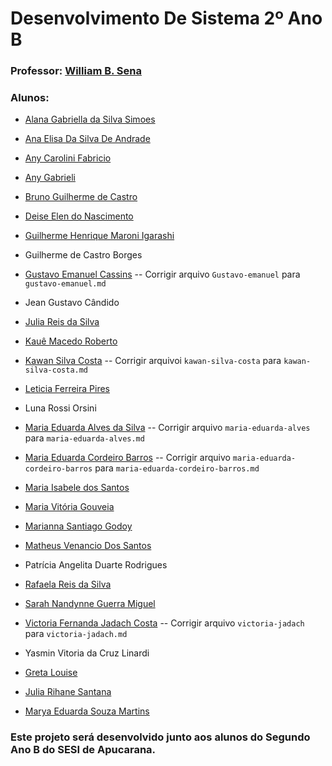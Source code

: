 # Desenvolvimento De Sistema 2º Ano B
### Professor: [William B. Sena](https://github.com/williamsena13/2-ano-b-sesi)

### Alunos: 
- [Alana Gabriella da Silva Simoes](https://github.com/alanasimoes11/2-ano-b-sesi)
- [Ana Elisa Da Silva De Andrade](https://github.com/Anaandrade06/2-ano-b-sesi)
- [Any Carolini Fabricio](https://github.com/anycarolini21/2-ano-b-sesi)
- [Any Gabrieli](https://github.com/anygabrieli/2-ano-b-sesi)
- [Bruno Guilherme de Castro](https://github.com/Brunoxl03/2-ano-b-sesi)
- [Deise Elen do Nascimento](https://github.com/D3ise/2-ano-b-sesi)
- [Guilherme Henrique Maroni Igarashi](https://github.com/GuilhermeIgarashi7/2-ano-b-sesi)
- Guilherme de Castro Borges
- [Gustavo Emanuel Cassins](https://github.com/GustavoEMANUE/2-ano-b-sesi)
-- Corrigir arquivo ```Gustavo-emanuel``` para ```gustavo-emanuel.md```
- Jean Gustavo Cândido
- [Julia Reis da Silva](https://github.com/juliareis14/2-ano-b-sesi)
- [Kauê Macedo Roberto](https://github.com/kmarmc/2-ano-b-sesi)
- [Kawan Silva Costa](https://github.com/kawan-70/2-ano-b-sesi)
-- Corrigir arquivoi ```kawan-silva-costa``` para ```kawan-silva-costa.md```
- [Leticia Ferreira Pires](https://github.com/piresleticia/2-ano-b-sesi)
- Luna Rossi Orsini
- [Maria Eduarda Alves da Silva](https://github.com/marieduas/2-ano-b-sesi)
-- Corrigir arquivo ```maria-eduarda-alves``` para ```maria-eduarda-alves.md```
- [Maria Eduarda Cordeiro Barros](https://github.com/Barrosmaria07/2-ano-b-sesi) 
-- Corrigir arquivo ```maria-eduarda-cordeiro-barros``` para ```maria-eduarda-cordeiro-barros.md```
- [Maria Isabele dos Santos](https://github.com/isantos10/2-ano-b-sesi)
- [Maria Vitória Gouveia](https://github.com/mariavi00/2-ano-b-sesi)
- [Marianna Santiago Godoy](https://github.com/Marigodoy26/2-ano-b-sesi)
- [Matheus Venancio Dos Santos](https://github.com/matheusvenanciodossantos/2-ano-b-sesi)
- Patrícia Angelita Duarte Rodrigues
- [Rafaela Reis da Silva](https://github.com/rafaelareisilva/2-ano-b-sesi)
- [Sarah Nandynne Guerra Miguel](https://github.com/sarahnandynne/2-ano-b-sesi)
- [Victoria Fernanda Jadach Costa](https://github.com/vikjadach/2-ano-b-sesi)
-- Corrigir arquivo ```victoria-jadach``` para ```victoria-jadach.md```
- Yasmin Vitoria da Cruz Linardi
- [Greta Louise](https://github.com/GretaLouise/2-ano-b-sesi)
- [Julia Rihane Santana](https://github.com/jsantana07/2-ano-b-sesi)

- [Marya Eduarda Souza Martins](https://github.com/Marya16/2-ano-b-sesi)


### Este projeto será desenvolvido junto aos alunos do Segundo Ano B do SESI de Apucarana.

